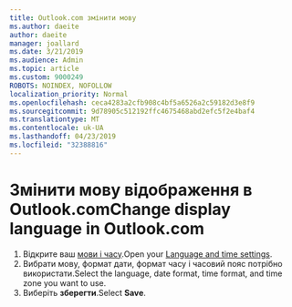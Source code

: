 ```yaml
---
title: Outlook.com змінити мову
ms.author: daeite
author: daeite
manager: joallard
ms.date: 3/21/2019
ms.audience: Admin
ms.topic: article
ms.custom: 9000249
ROBOTS: NOINDEX, NOFOLLOW
localization_priority: Normal
ms.openlocfilehash: ceca4283a2cfb908c4bf5a6526a2c59182d3e8f9
ms.sourcegitcommit: 9d78905c512192ffc4675468abd2efc5f2e4baf4
ms.translationtype: MT
ms.contentlocale: uk-UA
ms.lasthandoff: 04/23/2019
ms.locfileid: "32388816"
---
```

# <a name="change-display-language-in-outlookcom"></a><span data-ttu-id="88099-102">Змінити мову відображення в Outlook.com</span><span class="sxs-lookup"><span data-stu-id="88099-102">Change display language in Outlook.com</span></span>

1. <span data-ttu-id="88099-103">Відкрите ваш [мови і часу](https://go.microsoft.com/fwlink/?linkid=2085505).</span><span class="sxs-lookup"><span data-stu-id="88099-103">Open your [Language and time settings](https://go.microsoft.com/fwlink/?linkid=2085505).</span></span>
1. <span data-ttu-id="88099-104">Вибрати мову, формат дати, формат часу і часовий пояс потрібно використати.</span><span class="sxs-lookup"><span data-stu-id="88099-104">Select the language, date format, time format, and time zone you want to use.</span></span>
1. <span data-ttu-id="88099-105">Виберіть **зберегти**.</span><span class="sxs-lookup"><span data-stu-id="88099-105">Select **Save**.</span></span>